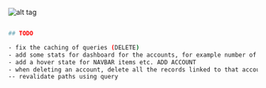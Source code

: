 ![alt tag](https://next-wallet-five.vercel.app/_next/image/?url=%2F_next%2Fstatic%2Fmedia%2Flogo_test.1bed5bf4.png&w=256&q=75)

```bash

## TODO

- fix the caching of queries (DELETE)
- add some stats for dashboard for the accounts, for example number of them or the preview
- add a hover state for NAVBAR items etc. ADD ACCOUNT
- when deleting an account, delete all the records linked to that account
-- revalidate paths using query
```
